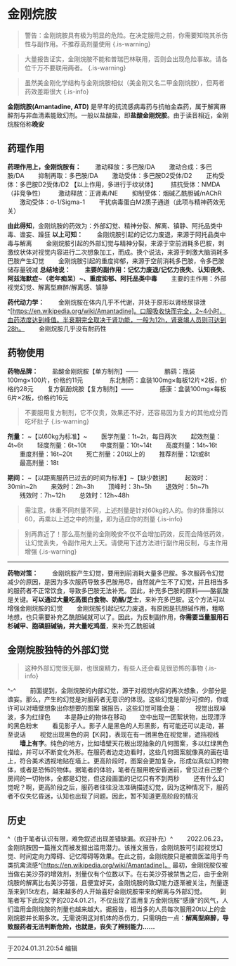 # 金刚烷胺

>警告：金刚烷胺具有极为明显的危险。在决定服用之前，你需要知晓其杀伤性与副作用。不推荐高剂量使用
{.is-warning}

>大量报告证实，金刚烷胺不能和普瑞巴林联用，否则会出现危险事故。请各位千万不要联用两者。
{.is-warning}

>虽然美金刚化学结构与金刚烷胺相似（美金刚又名二甲金刚烷胺），但两者药效差距很大
{.is-info}



**金刚烷胺(Amantadine, ATD)** 是早年的抗流感病毒药与抗帕金森药，属于解离麻醉剂与非血清素能致幻剂。一般以盐酸盐，即**盐酸金刚烷胺**。由于读音相近，金刚烷胺俗称**晚安**
## 药理作用
**药理作用上，金刚烷胺有：**
　　激动释放：多巴胺/DA
　　激动合成：多巴胺/DA
　　抑制再取：多巴胺/DA
　　激动受体：多巴胺D2受体/D2
　　正构受体：多巴胺D2受体/D2
【以上作用，多进行于纹状体】
　　拮抗受体：NMDA（非竞争性）
　　激动释放：正肾素/NE
　　抑制受体：烟碱乙酰胆碱/nAChR
　　激动受体：σ-1/Sigma-1
　　干扰病毒蛋白M2质子通道（此项与精神药效无关）

**由此得知**，金刚烷胺的药效为：外部幻觉、精神分裂、解离、镇静、阿托品类中毒、谵妄、躁狂
**以上可知：**
　　金刚烷胺引起的记忆力废退，来源于阿托品类中毒与解离
　　金刚烷胺引起的外部幻觉与精神分裂，来源于空前消耗多巴胺，刺激纹状体对视觉内容进行二次想象加工，而成。换个说法，来源于刺激大脑消耗多巴胺产生幻觉
　　金刚烷胺引起的重度抑郁，来源于空前消耗多巴胺，令多巴胺储存量锐减
**总结地说：**
　　**主要的副作用：记忆力废退/记忆力丧失、认知丧失、阿兹海默症~（老年痴呆）~、重度抑郁、阿托品类中毒**
　　主要的主作用：外部视觉幻觉、解离型麻醉/解离感、镇静
  
**药代动力学：**
　　金刚烷胺在体内几乎不代谢，并处于原形以肾经尿排泄^[https://en.wikipedia.org/wiki/Amantadine]。口服吸收快而完全，2~4小时，血药浓度达到峰值。半衰期完全取决于肾功能，一般为12h，肾衰竭人员则可达到28h。
　　金刚烷胺几乎没有耐药性

## 药物使用
**药物品牌：**
　　盐酸金刚烷胺【单方制剂】——
　　　　鹏鹞：瓶装100mg×100片，价格约11元
　　　　东北制药：盒装100mg×每板12片×2板，价格约28元
　　复方氨酚烷胺【复方制剂】——
　　　　感康：盒装100mg×每板6片×2板，价格约16元

>不要服用复方制剂，它不仅贵，效果还不好，还容易因为复方的其他成分而吃坏肚子
{.is-warning}

**剂量：** ~【以60kg为标准】~
　　医学剂量：1t~2t，每日两次
　　起效剂量：4t~6t
　　轻度剂量：6t~10t
　　中度剂量：10t~14t
　　高度剂量：14t~16t
　　重度剂量：16t~20t
　　死亡剂量：20t以上的
　　推荐剂量：12t或8t
　　最高剂量：18t
  
**期间：** ~【以距离服药已过去的时间为标准】~【缺少数据】
　　起效时：30min~2h
　　来效时：2h~3h
　　顶峰时：3h~5h
　　退效时：5h~7h
　　残效时：7h~12h
　　总效时：12h~48h
>需注意，体重不同剂量不同，上述剂量是针对60kg的人的。你的体重除以60，再乘以上述之中的剂量，即为适应你的剂量
{.is-info}

>别再靠近了！那么高剂量的金刚晚安不仅不会增加药效，反而会降低药效，让幻觉丢失，令副作用大上天。请使用下述方法进行副作用反制，与主作用增强
{.is-warning}
***
**药物对策：**
　　金刚烷胺产生幻觉，要用到前消耗大量多巴胺。多次服药令幻觉减少的原因，是因为多次服药导致多巴胺用尽，自然就产生不了幻觉，并且相当多的服药者不正常饮食，导致多巴胺无法补充。因此，补充多巴胺的原料——酪氨酸是关键。**可以通过大量吃高蛋白食物、奶酪/芝士**，来补充多巴胺。这个方法可以增强金刚烷胺的幻觉
　　金刚烷胺引起记忆力废退，有原因是抗胆碱作用，粗略地想，也只需要补充乙酰胆碱就可以了。因此，为反制副作用，**你需要当量服用石杉碱甲、胞磷胆碱钠，并大量吃鸡蛋**，来补充乙酰胆碱
## 金刚烷胺独特的外部幻觉
>这种外部幻觉很无聊，也很废精力，有些人还会看见很恐怖的事物
{.is-info}

^-^
　　前面提到，金刚烷胺的内部幻觉，源于对视觉内容的再次想象，少部分是谵妄。那么，产生的幻觉是对服药者无意识的体现。这些幻觉是部分可控的，你或许可以对墙壁想象出你想要的图案
据报告，这些幻觉可能会是：
　　视觉出现噪波，多为红绿色
　　本是静止的物体在移动
　　空中出现一团絮状物，出现漂浮的黑色粉末
　　看见影子人。影子人是黑色的人形黑影，有可能还可以走动，甚至说话
　　视觉出现黑色的洞【K洞】，表现在有一团黑色在视觉里，遮挡视线
　　**墙上有字**。纯色的地方，比如墙壁天花板出现抽象的几何图案，多以红绿黑色描绘，并可以不断变化外形。在服药者边走边看时，这些几何图案就像真的画在墙上，符合美术透视地贴在墙上。更高阶段时，图案会更加复杂，形成似真似幻的物体，或者是恐怖的物体。据笔者的体验，笔者在服用晚安昏迷前，曾见过自己整个房间的一切物体，全都是幻觉，但这段画面的记忆只有不到两秒
　　还有什么幻觉呢？啊，更高阶段之后，服药者往往没法准确描述幻觉，因为这种情况下，服药者不仅失忆昏迷，认知也出现了问题。因此，暂不知道更高阶段的情况
## 历史
^（由于笔者认识有限，难免叙述出现差错缺漏。欢迎补充）^
　　2022.06.23，金刚烷胺因一篇推文而被发掘出滥用潜力。该推文报告，金刚烷胺可引起视觉幻觉、时间定向力障碍、记忆障碍等效果。在此之前，金刚烷胺只是被兽医滥用于鸟类抗禽流感^[https://en.wikipedia.org/wiki/Amantadine]。
最初，金刚烷胺仅被当做右美沙芬的增效剂，剂量仅有个位数以下。在右美沙芬被禁售之后，由于金刚烷胺的解离比右美沙芬强，且便宜好买，金刚烷胺的致幻能力逐渐被关注，剂量逐渐来到15t左右，越来越多的人开始喜好金刚烷胺带来的解离与外部幻觉。
　　到笔者写下此段文字的2024.01.21，不仅出现了滥用复方金刚烷胺“感康”的风气，人们滥用金刚烷胺的剂量也越来越大。据报告，相当多的人员每次服用20t以上的金刚烷胺并长期多次。无需说明这对机体的杀伤力，只需明白一点：**解离型麻醉，导致服药者无法判断危险，也就是，丧失了辨别能力……**
***
于2024.01.31.20:54 编辑
***
